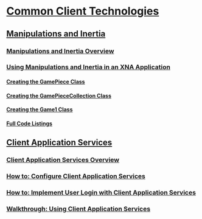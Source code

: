 # [Common Client Technologies](index.md)
## [Manipulations and Inertia](manipulations-and-inertia.md)
### [Manipulations and Inertia Overview](manipulations-and-inertia-overview.md)
### [Using Manipulations and Inertia in an XNA Application](use-manipulations-and-inertia-in-an-xna-application.md)
#### [Creating the GamePiece Class](creating-the-gamepiece-class.md)
#### [Creating the GamePieceCollection Class](creating-the-gamepiececollection-class.md)
#### [Creating the Game1 Class](creating-the-game1-class.md)
#### [Full Code Listings](full-code-listings.md)
## [Client Application Services](client-application-services.md)
### [Client Application Services Overview](client-application-services-overview.md)
### [How to: Configure Client Application Services](how-to-configure-client-application-services.md)
### [How to: Implement User Login with Client Application Services](how-to-implement-user-login-with-client-application-services.md)
### [Walkthrough: Using Client Application Services](walkthrough-using-client-application-services.md)
